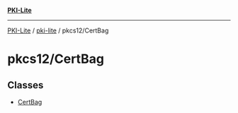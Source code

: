 [**PKI-Lite**](../../../README.md)

---

[PKI-Lite](../../../README.md) / [pki-lite](../../README.md) / pkcs12/CertBag

# pkcs12/CertBag

## Classes

- [CertBag](classes/CertBag.md)
